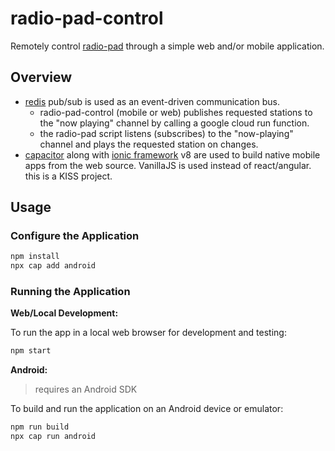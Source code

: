 # radio-pad-control

Remotely control [radio-pad](https://github.com/briceburg/radio-pad) through a simple web and/or mobile application.

## Overview

* [redis](https://redis.io/) pub/sub is used as an event-driven communication bus.
  * radio-pad-control (mobile or web) publishes requested stations to the "now playing" channel by calling a google cloud run function.
  * the radio-pad script listens (subscribes) to the "now-playing" channel and plays the requested station on changes.
* [capacitor](https://capacitorjs.com) along with [ionic framework](https://ionicframework.com/) v8 are used to build native mobile apps from the web source. VanillaJS is used instead of react/angular. this is a KISS project.

## Usage

### Configure the Application

```bash
npm install
npx cap add android
```

### Running the Application

**Web/Local Development:**

To run the app in a local web browser for development and testing:

```bash
npm start
```

**Android:**

> requires an Android SDK

To build and run the application on an Android device or emulator:

```bash
npm run build
npx cap run android
```
